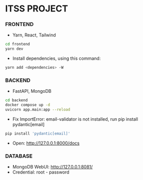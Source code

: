 # ITSS PROJECT

### FRONTEND
- Yarn, React, Tailwind
```sh
cd frontend
yarn dev
```

- Install dependencies, using this command:
```sh
yarn add <dependencies> -W
```

### BACKEND
- FastAPI, MongoDB
```sh
cd backend
docker compose up -d
uvicorn app.main:app --reload
```
- Fix ImportError: email-validator is not installed, run pip install pydantic[email]
```sh
pip install 'pydantic[email]'
```

- Open: http://127.0.0.1:8000/docs

### DATABASE
- MongoDB WebUI: http://127.0.0.1:8081/
- Credential: root - password
